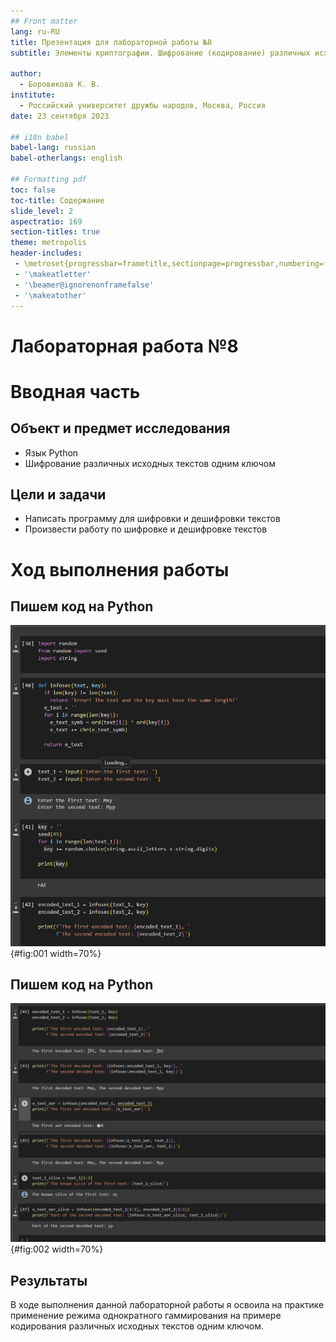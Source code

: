 ```yaml
---
## Front matter
lang: ru-RU
title: Презентация для лабораторной работы №8
subtitle: Элементы криптографии. Шифрование (кодирование) различных исходных текстов одним ключом

author:
  - Боровикова К. В.
institute:
  - Российский университет дружбы народов, Москва, Россия
date: 23 сентября 2023

## i18n babel
babel-lang: russian
babel-otherlangs: english

## Formatting pdf
toc: false
toc-title: Содержание
slide_level: 2
aspectratio: 169
section-titles: true
theme: metropolis
header-includes:
 - \metroset{progressbar=frametitle,sectionpage=progressbar,numbering=fraction}
 - '\makeatletter'
 - '\beamer@ignorenonframefalse'
 - '\makeatother'
---
```


# Лабораторная работа №8

# Вводная часть

## Объект и предмет исследования

- Язык Python 
- Шифрование различных исходных текстов одним ключом

## Цели и задачи

- Написать программу для шифровки и дешифровки текстов
- Произвести работу по шифровке и дешифровке текстов


# Ход выполнения работы

## Пишем код на Python
![Первая часть кода](image/1.png){#fig:001 width=70%}

## Пишем код на Python

![Вторая часть кода](image/2.png){#fig:002 width=70%}

## Результаты

В ходе выполнения данной лабораторной работы я освоила на практике применение режима однократного гаммирования на примере кодирования различных исходных текстов одним ключом.
